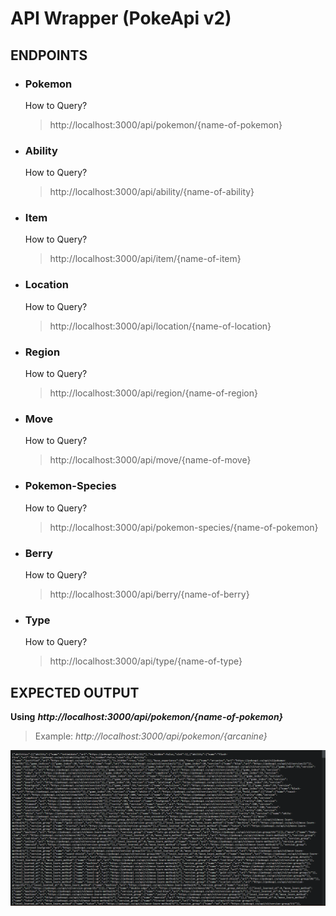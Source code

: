 # API Wrapper (PokeApi v2)

## **ENDPOINTS**

- ### **Pokemon** <br>
  How to Query?
  > http://localhost:3000/api/pokemon/{name-of-pokemon}
- ### **Ability** <br>
  How to Query?
  > http://localhost:3000/api/ability/{name-of-ability}
- ### **Item** <br>
  How to Query?
  > http://localhost:3000/api/item/{name-of-item}
- ### **Location** <br>
  How to Query?
  > http://localhost:3000/api/location/{name-of-location}
- ### **Region** <br>
  How to Query?
  > http://localhost:3000/api/region/{name-of-region}
- ### **Move** <br>
  How to Query?
  > http://localhost:3000/api/move/{name-of-move}
- ### **Pokemon-Species** <br>
  How to Query?
  > http://localhost:3000/api/pokemon-species/{name-of-pokemon}
- ### **Berry** <br>
  How to Query?
  > http://localhost:3000/api/berry/{name-of-berry}
- ### **Type** <br>
  How to Query?
  > http://localhost:3000/api/type/{name-of-type}

## EXPECTED OUTPUT

**Using** **_http://localhost:3000/api/pokemon/{name-of-pokemon}_**

> Example: _http://localhost:3000/api/pokemon/{arcanine}_

![pokemon-endpoint-example](/app/assets/images/pokemon-example-endpoint.png?raw=true)
